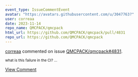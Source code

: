 ```yaml
---
event_type: IssueCommentEvent
avatar: "https://avatars.githubusercontent.com/u/3047763?"
user: correaa
date: 2023-11-14
repo_name: QMCPACK/qmcpack
html_url: https://github.com/QMCPACK/qmcpack/pull/4831
repo_url: https://github.com/QMCPACK/qmcpack
---
```


<a href='https://github.com/correaa' target='_blank'>correaa</a> commented on issue <a href='https://github.com/QMCPACK/qmcpack/pull/4831' target='_blank'>QMCPACK/qmcpack#4831</a>.

<small>what is this failure in the CI? ...</small>

<a href='https://github.com/QMCPACK/qmcpack/pull/4831' target='_blank'>View Comment</a>